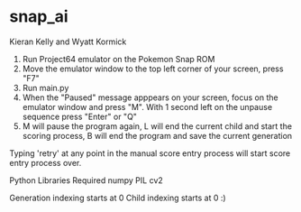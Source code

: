 # snap_ai
Kieran Kelly and Wyatt Kormick

1. Run Project64 emulator on the Pokemon Snap ROM
2. Move the emulator window to the top left corner of your screen, press "F7"
3. Run main.py
4. When the "Paused" message apppears on your screen, focus on the emulator window and press "M". With 1 second left on the unpause sequence press "Enter" or "Q"
5. M will pause the program again, L will end the current child and start the scoring process, B will end the program and save the current generation


Typing 'retry' at any point in the manual score entry process will start score entry process over.

Python Libraries Required
	numpy
	PIL
	cv2



Generation indexing starts at 0
Child indexing starts at 0 :)
